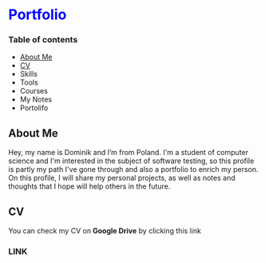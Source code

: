 <h1 style="color: blue;">Portfolio</h1>

<h3>Table of contents</h2>
<ul>
  <Li><a href="#about-me">About Me</a></Li>
  <li><a href="#cv">CV</a></li>
  <li>Skills</li>
  <li>Tools</li>
  <li>Courses</li>
  <li>My Notes</li>
  <li>Portolifo</li>
</ul>

 <h2 id="about-me">About Me</h2>
<p>Hey, my name is Dominik and I’m from Poland. I'm a student of computer science and I'm interested in the subject of software testing, so this profile is partly my path I've gone through and also a portfolio to enrich my person. On this profile, I will share my personal projects, as well as notes and thoughts that I hope will help others in the future.
</p>

<h2 id="cv">CV</h2>
<p>You can check my CV on<strong> Google Drive</strong> by clicking this link</p> 
<h3 <a href="https://drive.google.com/file/d/1uBc8flJ_DA3YFnsPuQyaTBar1y081k4a/view?usp=sharing">LINK</a></h3>
